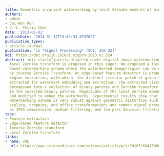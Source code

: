 ```yaml
---
title: Geometric invariant watermarking by local Zernike moments of binary image patches
authors:
- admin
- Chi-Man Pun
- C.-L. Philip Chen
date: '2013-01-01'
publishDate: '2024-01-12T13:02:33.070762Z'
publication_types:
- article-journal
publication: 'in *Signal Processing* [SCI, JCR Q2]'
doi: https://doi.org/10.1016/j.sigpro.2013.01.024
abstract: <div class="justify-align">A novel digital image watermarking scheme based on feature extraction and
  local Zernike transform is proposed in this paper. We proposed a local Zernike moments
  based watermarking scheme where the watermarked image/region can be obtained directly
  by inverse Zernike Transform. An edge-based feature detector is proposed for local
  region extraction, with which, the distinct circular patch of given size can be
  extracted for watermark embedding and extraction. The extracted circular patch is
  decomposed into a collection of binary patches and Zernike transform is applied
  to the selected binary patches. Magnitudes of the local Zernike moments are calculated
  and modified to embed the watermarks. Experimental results show that the proposed
  watermarking scheme is very robust against geometric distortion such as rotation,
  scaling, cropping, and affine transformation; and common signal processing such
  as JPEG compression, median filtering, and low-pass Gaussian filtering.</div>
tags:
- Feature extraction
- Edge-based feature detector
- Inverse Zernike transform
- Local Zernike transform
links:
- name: URL
  url: https://www.sciencedirect.com/science/article/pii/S0165168413000418
---
```

